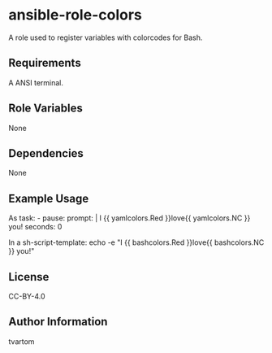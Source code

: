 ansible-role-colors
=========

A role used to register variables with colorcodes for Bash.

Requirements
------------

A ANSI terminal.

Role Variables
--------------

None

Dependencies
------------

None

Example Usage
----------------

As task:
    - pause:
        prompt: |
          I {{  yamlcolors.Red }}love{{  yamlcolors.NC }} you!
        seconds: 0


In a sh-script-template:
    echo -e "I {{ bashcolors.Red }}love{{ bashcolors.NC }} you!"

License
-------

CC-BY-4.0

Author Information
------------------

tvartom

